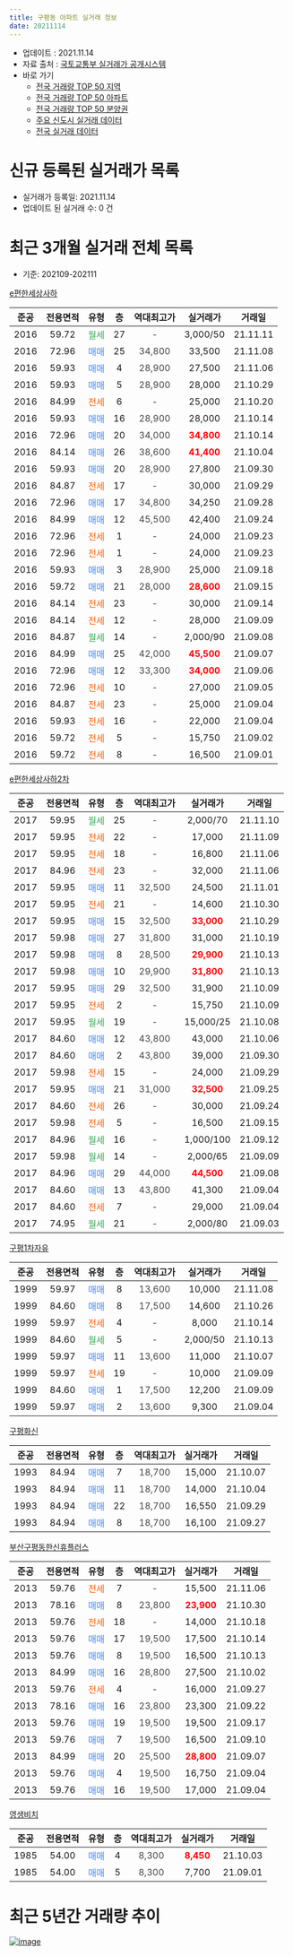 ```yaml
---
title: 구평동 아파트 실거래 정보
date: 20211114
---
```


* 업데이트 : 2021.11.14
* 자료 출처 : [국토교통부 실거래가 공개시스템](http://rt.molit.go.kr)
* 바로 가기
    * [전국 거래량 TOP 50 지역](https://apt-info.github.io/apt-trade-info/tr)
    * [전국 거래량 TOP 50 아파트](https://apt-info.github.io/apt-trade-info/ta)
    * [전국 거래량 TOP 50 분양권](https://apt-info.github.io/apt-trade-info/tb)
    * [주요 신도시 실거래 데이터](https://apt-info.github.io/apt-trade-info/newtown)
    * [전국 실거래 데이터](https://apt-info.github.io/apt-trade-info/all)



<script async src="https://pagead2.googlesyndication.com/pagead/js/adsbygoogle.js"></script>
<!-- 기본광고 -->
<ins class="adsbygoogle"
     style="display:block"
     data-ad-client="ca-pub-1142216861245946"
     data-ad-slot="4805727019"
     data-ad-format="auto"
     data-full-width-responsive="true"></ins>
<script>
     (adsbygoogle = window.adsbygoogle || []).push({});
</script>


# 신규 등록된 실거래가 목록

* 실거래가 등록일: 2021.11.14
* 업데이트 된 실거래 수: 0 건




<script async src="https://pagead2.googlesyndication.com/pagead/js/adsbygoogle.js"></script>
<!-- 기본광고 -->
<ins class="adsbygoogle"
     style="display:block"
     data-ad-client="ca-pub-1142216861245946"
     data-ad-slot="4805727019"
     data-ad-format="auto"
     data-full-width-responsive="true"></ins>
<script>
     (adsbygoogle = window.adsbygoogle || []).push({});
</script>


# 최근 3개월 실거래 전체 목록
* 기준: 202109-202111


[e편한세상사하](https://search.naver.com/search.naver?query=e%ED%8E%B8%ED%95%9C%EC%84%B8%EC%83%81%EC%82%AC%ED%95%98)

|준공|전용면적|유형|층|역대최고가|실거래가|거래일|
|:---:|:---:|:---:|:---:|:---:|:---:|:---:|
|2016|59.72|<span style="color:#34A853">월세</span>|27|<span style="color:#444444">-</span>|3,000/50|21.11.11|
|2016|72.96|<span style="color:#4285F3">매매</span>|25|<span style="color:#444444">34,800</span>|33,500|21.11.08|
|2016|59.93|<span style="color:#4285F3">매매</span>|4|<span style="color:#444444">28,900</span>|27,500|21.11.06|
|2016|59.93|<span style="color:#4285F3">매매</span>|5|<span style="color:#444444">28,900</span>|28,000|21.10.29|
|2016|84.99|<span style="color:#FF5A00">전세</span>|6|<span style="color:#444444">-</span>|25,000|21.10.20|
|2016|59.93|<span style="color:#4285F3">매매</span>|16|<span style="color:#444444">28,900</span>|28,000|21.10.14|
|2016|72.96|<span style="color:#4285F3">매매</span>|20|<span style="color:#444444">34,000</span>|<b><span style="color:#FF0000">34,800</span></b>|21.10.14|
|2016|84.14|<span style="color:#4285F3">매매</span>|26|<span style="color:#444444">38,600</span>|<b><span style="color:#FF0000">41,400</span></b>|21.10.04|
|2016|59.93|<span style="color:#4285F3">매매</span>|20|<span style="color:#444444">28,900</span>|27,800|21.09.30|
|2016|84.87|<span style="color:#FF5A00">전세</span>|17|<span style="color:#444444">-</span>|30,000|21.09.29|
|2016|72.96|<span style="color:#4285F3">매매</span>|17|<span style="color:#444444">34,800</span>|34,250|21.09.28|
|2016|84.99|<span style="color:#4285F3">매매</span>|12|<span style="color:#444444">45,500</span>|42,400|21.09.24|
|2016|72.96|<span style="color:#FF5A00">전세</span>|1|<span style="color:#444444">-</span>|24,000|21.09.23|
|2016|72.96|<span style="color:#FF5A00">전세</span>|1|<span style="color:#444444">-</span>|24,000|21.09.23|
|2016|59.93|<span style="color:#4285F3">매매</span>|3|<span style="color:#444444">28,900</span>|25,000|21.09.18|
|2016|59.72|<span style="color:#4285F3">매매</span>|21|<span style="color:#444444">28,000</span>|<b><span style="color:#FF0000">28,600</span></b>|21.09.15|
|2016|84.14|<span style="color:#FF5A00">전세</span>|23|<span style="color:#444444">-</span>|30,000|21.09.14|
|2016|84.14|<span style="color:#FF5A00">전세</span>|12|<span style="color:#444444">-</span>|28,000|21.09.09|
|2016|84.87|<span style="color:#34A853">월세</span>|14|<span style="color:#444444">-</span>|2,000/90|21.09.08|
|2016|84.99|<span style="color:#4285F3">매매</span>|25|<span style="color:#444444">42,000</span>|<b><span style="color:#FF0000">45,500</span></b>|21.09.07|
|2016|72.96|<span style="color:#4285F3">매매</span>|12|<span style="color:#444444">33,300</span>|<b><span style="color:#FF0000">34,000</span></b>|21.09.06|
|2016|72.96|<span style="color:#FF5A00">전세</span>|10|<span style="color:#444444">-</span>|27,000|21.09.05|
|2016|84.87|<span style="color:#FF5A00">전세</span>|23|<span style="color:#444444">-</span>|25,000|21.09.04|
|2016|59.93|<span style="color:#FF5A00">전세</span>|16|<span style="color:#444444">-</span>|22,000|21.09.04|
|2016|59.72|<span style="color:#FF5A00">전세</span>|5|<span style="color:#444444">-</span>|15,750|21.09.02|
|2016|59.72|<span style="color:#FF5A00">전세</span>|8|<span style="color:#444444">-</span>|16,500|21.09.01|

[e편한세상사하2차](https://search.naver.com/search.naver?query=e%ED%8E%B8%ED%95%9C%EC%84%B8%EC%83%81%EC%82%AC%ED%95%982%EC%B0%A8)

|준공|전용면적|유형|층|역대최고가|실거래가|거래일|
|:---:|:---:|:---:|:---:|:---:|:---:|:---:|
|2017|59.95|<span style="color:#34A853">월세</span>|25|<span style="color:#444444">-</span>|2,000/70|21.11.10|
|2017|59.95|<span style="color:#FF5A00">전세</span>|22|<span style="color:#444444">-</span>|17,000|21.11.09|
|2017|59.95|<span style="color:#FF5A00">전세</span>|18|<span style="color:#444444">-</span>|16,800|21.11.06|
|2017|84.96|<span style="color:#FF5A00">전세</span>|23|<span style="color:#444444">-</span>|32,000|21.11.06|
|2017|59.95|<span style="color:#4285F3">매매</span>|11|<span style="color:#444444">32,500</span>|24,500|21.11.01|
|2017|59.95|<span style="color:#FF5A00">전세</span>|21|<span style="color:#444444">-</span>|14,600|21.10.30|
|2017|59.95|<span style="color:#4285F3">매매</span>|15|<span style="color:#444444">32,500</span>|<b><span style="color:#FF0000">33,000</span></b>|21.10.29|
|2017|59.98|<span style="color:#4285F3">매매</span>|27|<span style="color:#444444">31,800</span>|31,000|21.10.19|
|2017|59.98|<span style="color:#4285F3">매매</span>|8|<span style="color:#444444">28,500</span>|<b><span style="color:#FF0000">29,900</span></b>|21.10.13|
|2017|59.98|<span style="color:#4285F3">매매</span>|10|<span style="color:#444444">29,900</span>|<b><span style="color:#FF0000">31,800</span></b>|21.10.13|
|2017|59.95|<span style="color:#4285F3">매매</span>|29|<span style="color:#444444">32,500</span>|31,900|21.10.09|
|2017|59.95|<span style="color:#FF5A00">전세</span>|2|<span style="color:#444444">-</span>|15,750|21.10.09|
|2017|59.95|<span style="color:#34A853">월세</span>|19|<span style="color:#444444">-</span>|15,000/25|21.10.08|
|2017|84.60|<span style="color:#4285F3">매매</span>|12|<span style="color:#444444">43,800</span>|43,000|21.10.06|
|2017|84.60|<span style="color:#4285F3">매매</span>|2|<span style="color:#444444">43,800</span>|39,000|21.09.30|
|2017|59.98|<span style="color:#FF5A00">전세</span>|15|<span style="color:#444444">-</span>|24,000|21.09.29|
|2017|59.95|<span style="color:#4285F3">매매</span>|21|<span style="color:#444444">31,000</span>|<b><span style="color:#FF0000">32,500</span></b>|21.09.25|
|2017|84.60|<span style="color:#FF5A00">전세</span>|26|<span style="color:#444444">-</span>|30,000|21.09.24|
|2017|59.98|<span style="color:#FF5A00">전세</span>|5|<span style="color:#444444">-</span>|16,500|21.09.15|
|2017|84.96|<span style="color:#34A853">월세</span>|16|<span style="color:#444444">-</span>|1,000/100|21.09.12|
|2017|59.98|<span style="color:#34A853">월세</span>|14|<span style="color:#444444">-</span>|2,000/65|21.09.09|
|2017|84.96|<span style="color:#4285F3">매매</span>|29|<span style="color:#444444">44,000</span>|<b><span style="color:#FF0000">44,500</span></b>|21.09.08|
|2017|84.60|<span style="color:#4285F3">매매</span>|13|<span style="color:#444444">43,800</span>|41,300|21.09.04|
|2017|84.60|<span style="color:#FF5A00">전세</span>|7|<span style="color:#444444">-</span>|29,000|21.09.04|
|2017|74.95|<span style="color:#34A853">월세</span>|21|<span style="color:#444444">-</span>|2,000/80|21.09.03|


<script async src="https://pagead2.googlesyndication.com/pagead/js/adsbygoogle.js"></script>
<!-- 기본광고 -->
<ins class="adsbygoogle"
     style="display:block"
     data-ad-client="ca-pub-1142216861245946"
     data-ad-slot="4805727019"
     data-ad-format="auto"
     data-full-width-responsive="true"></ins>
<script>
     (adsbygoogle = window.adsbygoogle || []).push({});
</script>


[구평1차자유](https://search.naver.com/search.naver?query=%EA%B5%AC%ED%8F%891%EC%B0%A8%EC%9E%90%EC%9C%A0)

|준공|전용면적|유형|층|역대최고가|실거래가|거래일|
|:---:|:---:|:---:|:---:|:---:|:---:|:---:|
|1999|59.97|<span style="color:#4285F3">매매</span>|8|<span style="color:#444444">13,600</span>|10,000|21.11.08|
|1999|84.60|<span style="color:#4285F3">매매</span>|8|<span style="color:#444444">17,500</span>|14,600|21.10.26|
|1999|59.97|<span style="color:#FF5A00">전세</span>|4|<span style="color:#444444">-</span>|8,000|21.10.14|
|1999|84.60|<span style="color:#34A853">월세</span>|5|<span style="color:#444444">-</span>|2,000/50|21.10.13|
|1999|59.97|<span style="color:#4285F3">매매</span>|11|<span style="color:#444444">13,600</span>|11,000|21.10.07|
|1999|59.97|<span style="color:#FF5A00">전세</span>|19|<span style="color:#444444">-</span>|10,000|21.09.09|
|1999|84.60|<span style="color:#4285F3">매매</span>|1|<span style="color:#444444">17,500</span>|12,200|21.09.09|
|1999|59.97|<span style="color:#4285F3">매매</span>|2|<span style="color:#444444">13,600</span>|9,300|21.09.04|

[구평화신](https://search.naver.com/search.naver?query=%EA%B5%AC%ED%8F%89%ED%99%94%EC%8B%A0)

|준공|전용면적|유형|층|역대최고가|실거래가|거래일|
|:---:|:---:|:---:|:---:|:---:|:---:|:---:|
|1993|84.94|<span style="color:#4285F3">매매</span>|7|<span style="color:#444444">18,700</span>|15,000|21.10.07|
|1993|84.94|<span style="color:#4285F3">매매</span>|11|<span style="color:#444444">18,700</span>|14,000|21.10.04|
|1993|84.94|<span style="color:#4285F3">매매</span>|22|<span style="color:#444444">18,700</span>|16,550|21.09.29|
|1993|84.94|<span style="color:#4285F3">매매</span>|8|<span style="color:#444444">18,700</span>|16,100|21.09.27|

[부산구평동한신휴플러스](https://search.naver.com/search.naver?query=%EB%B6%80%EC%82%B0%EA%B5%AC%ED%8F%89%EB%8F%99%ED%95%9C%EC%8B%A0%ED%9C%B4%ED%94%8C%EB%9F%AC%EC%8A%A4)

|준공|전용면적|유형|층|역대최고가|실거래가|거래일|
|:---:|:---:|:---:|:---:|:---:|:---:|:---:|
|2013|59.76|<span style="color:#FF5A00">전세</span>|7|<span style="color:#444444">-</span>|15,500|21.11.06|
|2013|78.16|<span style="color:#4285F3">매매</span>|8|<span style="color:#444444">23,800</span>|<b><span style="color:#FF0000">23,900</span></b>|21.10.30|
|2013|59.76|<span style="color:#FF5A00">전세</span>|18|<span style="color:#444444">-</span>|14,000|21.10.18|
|2013|59.76|<span style="color:#4285F3">매매</span>|17|<span style="color:#444444">19,500</span>|17,500|21.10.14|
|2013|59.76|<span style="color:#4285F3">매매</span>|8|<span style="color:#444444">19,500</span>|16,500|21.10.13|
|2013|84.99|<span style="color:#4285F3">매매</span>|16|<span style="color:#444444">28,800</span>|27,500|21.10.02|
|2013|59.76|<span style="color:#FF5A00">전세</span>|4|<span style="color:#444444">-</span>|16,000|21.09.27|
|2013|78.16|<span style="color:#4285F3">매매</span>|16|<span style="color:#444444">23,800</span>|23,300|21.09.22|
|2013|59.76|<span style="color:#4285F3">매매</span>|19|<span style="color:#444444">19,500</span>|19,500|21.09.17|
|2013|59.76|<span style="color:#4285F3">매매</span>|7|<span style="color:#444444">19,500</span>|16,500|21.09.10|
|2013|84.99|<span style="color:#4285F3">매매</span>|20|<span style="color:#444444">25,500</span>|<b><span style="color:#FF0000">28,800</span></b>|21.09.07|
|2013|59.76|<span style="color:#4285F3">매매</span>|4|<span style="color:#444444">19,500</span>|16,750|21.09.04|
|2013|59.76|<span style="color:#4285F3">매매</span>|16|<span style="color:#444444">19,500</span>|17,000|21.09.04|

[영생비치](https://search.naver.com/search.naver?query=%EC%98%81%EC%83%9D%EB%B9%84%EC%B9%98)

|준공|전용면적|유형|층|역대최고가|실거래가|거래일|
|:---:|:---:|:---:|:---:|:---:|:---:|:---:|
|1985|54.00|<span style="color:#4285F3">매매</span>|4|<span style="color:#444444">8,300</span>|<b><span style="color:#FF0000">8,450</span></b>|21.10.03|
|1985|54.00|<span style="color:#4285F3">매매</span>|5|<span style="color:#444444">8,300</span>|7,700|21.09.01|



<script async src="https://pagead2.googlesyndication.com/pagead/js/adsbygoogle.js"></script>
<!-- 기본광고 -->
<ins class="adsbygoogle"
     style="display:block"
     data-ad-client="ca-pub-1142216861245946"
     data-ad-slot="4805727019"
     data-ad-format="auto"
     data-full-width-responsive="true"></ins>
<script>
     (adsbygoogle = window.adsbygoogle || []).push({});
</script>


# 최근 5년간 거래량 추이


<div style="width:100%;">
    <canvas id="deal_progress" height="200"></canvas>
</div>

<script>
new Chart(document.getElementById("deal_progress"), {
    type: 'line',
    data: {
        labels: ['16.01','16.02','16.03','16.04','16.05','16.06','16.07','16.08','16.09','16.10','16.11','16.12','17.01','17.02','17.03','17.04','17.05','17.06','17.07','17.08','17.09','17.10','17.11','17.12','18.01','18.02','18.03','18.04','18.05','18.06','18.07','18.08','18.09','18.10','18.11','18.12','19.01','19.02','19.03','19.04','19.05','19.06','19.07','19.08','19.09','19.10','19.11','19.12','20.01','20.02','20.03','20.04','20.05','20.06','20.07','20.08','20.09','20.10','20.11','20.12','21.01','21.02','21.03','21.04','21.05','21.06','21.07','21.08','21.09','21.10','21.11'],
        datasets: [{
            label: '매매/분양권',
            data: [21,29,33,34,30,41,125,159,113,163,151,71,39,63,70,58,45,31,35,47,33,45,35,27,40,32,35,15,17,5,5,7,10,13,6,13,4,11,9,9,10,7,8,6,11,14,17,16,9,20,20,14,22,31,21,40,22,38,109,63,28,12,16,12,14,18,20,17,22,19,4],
            borderColor: "rgba(66, 133, 243, 1)",
            backgroundColor: "rgba(66, 133, 243, 0.05)",
            borderWidth: 1,
            pointRadius: 0,
            fill: false,
            lineTension: 0
        },{
            label: '전/월세',
            data: [0,4,3,3,3,4,3,7,19,36,24,42,25,20,1,5,5,1,5,5,5,5,6,30,30,27,39,29,27,18,8,12,13,22,17,18,14,20,13,11,8,12,15,13,11,14,20,23,14,24,27,18,21,12,16,24,18,24,19,21,16,13,16,8,19,25,23,19,20,7,6],
            borderColor: "rgba(255, 90, 0, 1)",
            backgroundColor: "rgba(255, 90, 0, 0.05)",
            borderWidth: 1,
            pointRadius: 0,
            fill: false,
            lineTension: 0
        },{
            label: '합계',
            data: [21,33,36,37,33,45,128,166,132,199,175,113,64,83,71,63,50,32,40,52,38,50,41,57,70,59,74,44,44,23,13,19,23,35,23,31,18,31,22,20,18,19,23,19,22,28,37,39,23,44,47,32,43,43,37,64,40,62,128,84,44,25,32,20,33,43,43,36,42,26,10],
            borderColor: "rgba(0, 0, 0, 1)",
            backgroundColor: "rgba(0, 0, 0, 0.03)",
            borderWidth: 0.1,
            pointRadius: 0,
            fill: true,
            lineTension: 0
        }
        ]
    },
    options: {
        responsive: true,
        title: {
            display: false
        },
        tooltips: {
            mode: 'index',
            intersect: false
        },
        hover: {
            mode: 'nearest',
            intersect: true
        },
        scales: {
            xAxes: [{
                display: true,
                scaleLabel: {
                    display: true,
                    labelString: '년/월'
                }
            }],
            yAxes: [{
                display: true,
                ticks: {
                    suggestedMin: 0,
                },
                scaleLabel: {
                    display: true,
                    labelString: '실거래 수'
                }
            }]
        }
    }
});

</script>


[![image](https://apt-info.github.io/images/2020-01-03-apt-trade-info/1024x500.png)](https://play.google.com/store/apps/details?id=com.aptinfo.apttradeinfo)

